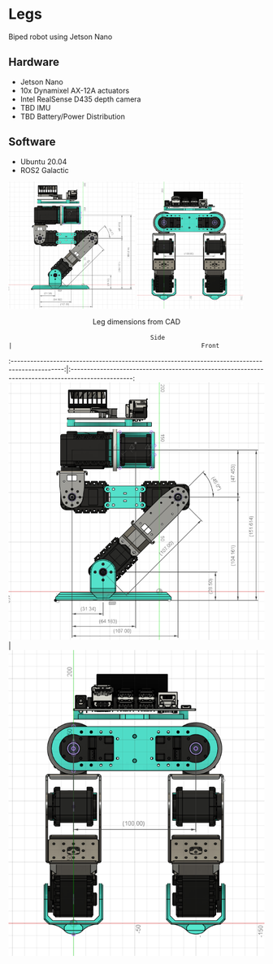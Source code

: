 # Legs
Biped robot using Jetson Nano

## Hardware
- Jetson Nano
- 10x Dynamixel AX-12A actuators
- Intel RealSense D435 depth camera
- TBD IMU
- TBD Battery/Power Distribution

## Software
- Ubuntu 20.04
- ROS2 Galactic

<p float="center">
  <img src="https://github.com/ethan-blomberg/Legs/blob/main/leg_dims_side.png" width = "249" height = "250"/>
  <img src="https://github.com/ethan-blomberg/Legs/blob/main/leg_dims_front.png" width = "209" height = "250"/>
</p>
<p align="center">
Leg dimensions from CAD
</p>

                                           Side                                                 |                                                    Front
:----------------------------------------------------------------------------------------------:|:-------------------------------------------------------------------------------------------------:
![](https://github.com/ethan-blomberg/Legs/blob/main/leg_dims_side.png)  |  ![](https://github.com/ethan-blomberg/Legs/blob/main/leg_dims_front.png)
